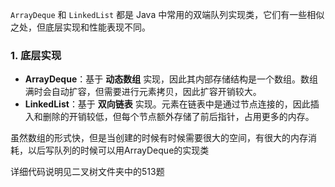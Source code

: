 `ArrayDeque` 和 `LinkedList` 都是 Java 中常用的双端队列实现类，它们有一些相似之处，但底层实现和性能表现不同。

### 1. 底层实现

- **ArrayDeque**：基于 **动态数组** 实现，因此其内部存储结构是一个数组。数组满时会自动扩容，但需要进行元素拷贝，因此扩容开销较大。
- **LinkedList**：基于 **双向链表** 实现。元素在链表中是通过节点连接的，因此插入和删除的开销较低，但每个节点额外存储了前后指针，占用更多的内存。



虽然数组的形式快，但是当创建的时候有时候需要很大的空间，有很大的内存消耗，以后写队列的时候可以用ArrayDeque的实现类

详细代码说明见二叉树文件夹中的513题